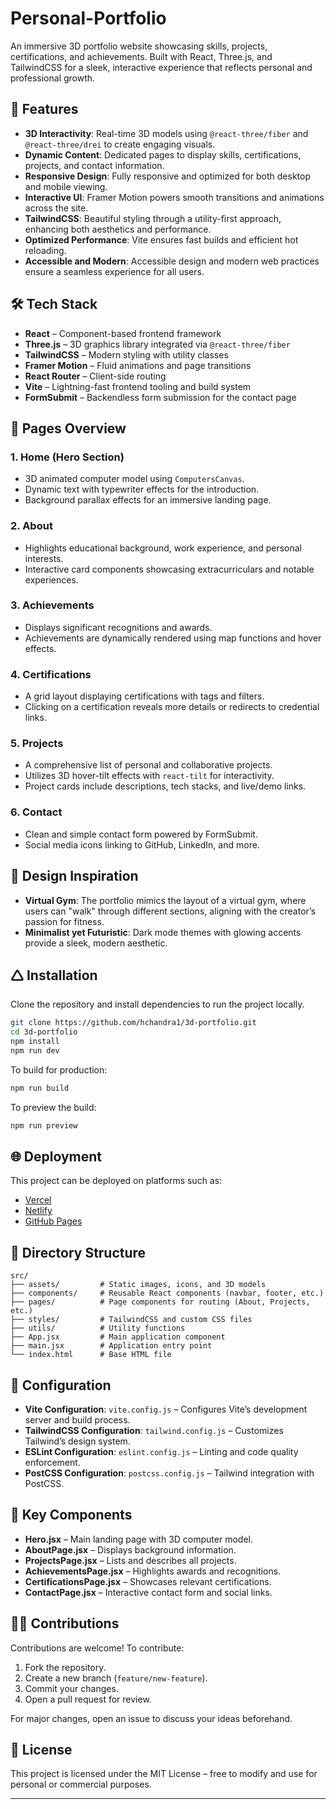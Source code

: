 # Personal-Portfolio
An immersive 3D portfolio website showcasing skills, projects, certifications, and achievements. Built with React, Three.js, and TailwindCSS for a sleek, interactive experience that reflects personal and professional growth.

## 🚀 Features
- **3D Interactivity**: Real-time 3D models using `@react-three/fiber` and `@react-three/drei` to create engaging visuals.
- **Dynamic Content**: Dedicated pages to display skills, certifications, projects, and contact information.
- **Responsive Design**: Fully responsive and optimized for both desktop and mobile viewing.
- **Interactive UI**: Framer Motion powers smooth transitions and animations across the site.
- **TailwindCSS**: Beautiful styling through a utility-first approach, enhancing both aesthetics and performance.
- **Optimized Performance**: Vite ensures fast builds and efficient hot reloading.
- **Accessible and Modern**: Accessible design and modern web practices ensure a seamless experience for all users.

## 🛠️ Tech Stack
- **React** – Component-based frontend framework
- **Three.js** – 3D graphics library integrated via `@react-three/fiber`
- **TailwindCSS** – Modern styling with utility classes
- **Framer Motion** – Fluid animations and page transitions
- **React Router** – Client-side routing
- **Vite** – Lightning-fast frontend tooling and build system
- **FormSubmit** – Backendless form submission for the contact page

## 📄 Pages Overview
### 1. **Home (Hero Section)**
- 3D animated computer model using `ComputersCanvas`.
- Dynamic text with typewriter effects for the introduction.
- Background parallax effects for an immersive landing page.

### 2. **About**
- Highlights educational background, work experience, and personal interests.
- Interactive card components showcasing extracurriculars and notable experiences.

### 3. **Achievements**
- Displays significant recognitions and awards.
- Achievements are dynamically rendered using map functions and hover effects.

### 4. **Certifications**
- A grid layout displaying certifications with tags and filters.
- Clicking on a certification reveals more details or redirects to credential links.

### 5. **Projects**
- A comprehensive list of personal and collaborative projects.
- Utilizes 3D hover-tilt effects with `react-tilt` for interactivity.
- Project cards include descriptions, tech stacks, and live/demo links.

### 6. **Contact**
- Clean and simple contact form powered by FormSubmit.
- Social media icons linking to GitHub, LinkedIn, and more.

## 🎨 Design Inspiration
- **Virtual Gym**: The portfolio mimics the layout of a virtual gym, where users can "walk" through different sections, aligning with the creator’s passion for fitness.
- **Minimalist yet Futuristic**: Dark mode themes with glowing accents provide a sleek, modern aesthetic.

## 🛆 Installation
Clone the repository and install dependencies to run the project locally.

```bash
git clone https://github.com/hchandra1/3d-portfolio.git
cd 3d-portfolio
npm install
npm run dev
```

To build for production:
```bash
npm run build
```

To preview the build:
```bash
npm run preview
```

## 🌐 Deployment
This project can be deployed on platforms such as:
- [Vercel](https://vercel.com/)
- [Netlify](https://www.netlify.com/)
- [GitHub Pages](https://pages.github.com/)

## 📂 Directory Structure
```
src/
├── assets/         # Static images, icons, and 3D models
├── components/     # Reusable React components (navbar, footer, etc.)
├── pages/          # Page components for routing (About, Projects, etc.)
├── styles/         # TailwindCSS and custom CSS files
├── utils/          # Utility functions
├── App.jsx         # Main application component
├── main.jsx        # Application entry point
└── index.html      # Base HTML file
```

## 🔧 Configuration
- **Vite Configuration**: `vite.config.js` – Configures Vite’s development server and build process.
- **TailwindCSS Configuration**: `tailwind.config.js` – Customizes Tailwind’s design system.
- **ESLint Configuration**: `eslint.config.js` – Linting and code quality enforcement.
- **PostCSS Configuration**: `postcss.config.js` – Tailwind integration with PostCSS.

## 🌟 Key Components
- **Hero.jsx** – Main landing page with 3D computer model.
- **AboutPage.jsx** – Displays background information.
- **ProjectsPage.jsx** – Lists and describes all projects.
- **AchievementsPage.jsx** – Highlights awards and recognitions.
- **CertificationsPage.jsx** – Showcases relevant certifications.
- **ContactPage.jsx** – Interactive contact form and social links.

## 🧑‍💻 Contributions
Contributions are welcome! To contribute:
1. Fork the repository.
2. Create a new branch (`feature/new-feature`).
3. Commit your changes.
4. Open a pull request for review.

For major changes, open an issue to discuss your ideas beforehand.

## 📝 License
This project is licensed under the MIT License – free to modify and use for personal or commercial purposes.

---

